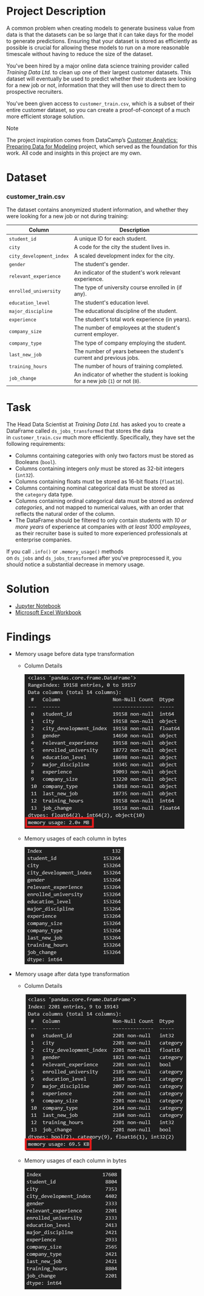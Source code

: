 # Project Description
A common problem when creating models to generate business value from data is that the datasets can be so large that it can take days for the model to generate predictions. Ensuring that your dataset is stored as efficiently as possible is crucial for allowing these models to run on a more reasonable timescale without having to reduce the size of the dataset.

You've been hired by a major online data science training provider called *Training Data Ltd.* to clean up one of their largest customer datasets. This dataset will eventually be used to predict whether their students are looking for a new job or not, information that they will then use to direct them to prospective recruiters.

You've been given access to `customer_train.csv`, which is a subset of their entire customer dataset, so you can create a proof-of-concept of a much more efficient storage solution.

> [!NOTE]  
> The project inspiration comes from DataCamp’s [Customer Analytics: Preparing Data for Modeling](https://app.datacamp.com/learn/projects/1600) project, which served as the foundation for this work.
> All code and insights in this project are my own.

# Dataset
### **customer_train.csv**
The dataset contains anonymized student information, and whether they were looking for a new job or not during training:

| Column                   | Description                                                                      |
|------------------------- |--------------------------------------------------------------------------------- |
| `student_id`             | A unique ID for each student.                                                    |
| `city`                   | A code for the city the student lives in.                                        |
| `city_development_index` | A scaled development index for the city.                                         |
| `gender`                 | The student's gender.                                                            |
| `relevant_experience`    | An indicator of the student's work relevant experience.                          |
| `enrolled_university`    | The type of university course enrolled in (if any).                              |
| `education_level`        | The student's education level.                                                   |
| `major_discipline`       | The educational discipline of the student.                                       |
| `experience`             | The student's total work experience (in years).                                  |
| `company_size`           | The number of employees at the student's current employer.                       |
| `company_type`           | The type of company employing the student.                                       |
| `last_new_job`           | The number of years between the student's current and previous jobs.             |
| `training_hours`         | The number of hours of training completed.                                       |
| `job_change`             | An indicator of whether the student is looking for a new job (`1`) or not (`0`). |

# Task
The Head Data Scientist at *Training Data Ltd.* has asked you to create a DataFrame called `ds_jobs_transformed` that stores the data in `customer_train.csv` much more efficiently. Specifically, they have set the following requirements:

- Columns containing categories with only two factors must be stored as Booleans (`bool`).
- Columns containing integers *only* must be stored as 32-bit integers (`int32`).
- Columns containing floats must be stored as 16-bit floats (`float16`).
- Columns containing nominal categorical data must be stored as the `category` data type.
- Columns containing ordinal categorical data must be stored as *ordered categories*, and not mapped to numerical values, with an order that reflects the natural order of the column.
- The DataFrame should be filtered to only contain students with *10 or more years* of experience at companies with *at least 1000 employees*, as their recruiter base is suited to more experienced professionals at enterprise companies.

If you call `.info()` or `.memory_usage()` methods on `ds_jobs` and `ds_jobs_transformed` after you've preprocessed it, you should notice a substantial decrease in memory usage.

# Solution
- [Jupyter Notebook](https://github.com/azizp128/data-science-projects/blob/main/customer-analytics-preparing-data-for-modeling/notebook.ipynb)
- [Microsoft Excel Workbook](https://raw.githubusercontent.com/azizp128/data-science-projects/refs/heads/main/customer-analytics-preparing-data-for-modeling/workbook.xlsx)

# Findings
- Memory usage before data type transformation
    - Column Details

        ![Dataframe Information Before Transformation](images/df_info_before_transformations.png)
    - Memory usages of each column in bytes

        ![Memory Usage Before Transformation](images/mem_b4.png)
- Memory usage after data type transformation
    - Column Details

        ![Dataframe Information After Transformation](images/df_info_after_transformations.png)
    - Memory usages of each column in bytes

        ![Memory Usage After Transformation](images/mem_after.png)
